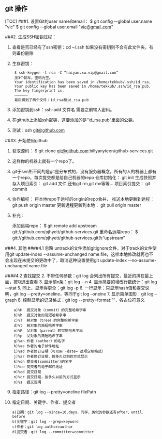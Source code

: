 git 操作
-----
[TOC]
###1. 设置Git的user name和email：
$ git config --global user.name "vic"
$ git config --global user.email "vic@gmail.com"

###2. 生成SSH密钥过程：
1. 查看是否已经有了ssh密钥：cd ~/.ssh
如果没有密钥则不会有此文件夹，有则备份删除
2. 生存密钥：

		$ ssh-keygen -t rsa -C “haiyan.xu.vip@gmail.com”
		按3个回车，密码为空。
		Your identification has been saved in /home/tekkub/.ssh/id_rsa.
		Your public key has been saved in /home/tekkub/.ssh/id_rsa.pub.
		The key fingerprint is:
		………………
		最后得到了两个文件：id_rsa和id_rsa.pub

3. 添加密钥到ssh：ssh-add 文件名 需要之前输入密码。
4. 在github上添加ssh密钥，这要添加的是“id_rsa.pub”里面的公钥。
5. 测试：ssh git@github.com


###3. 开始使用github
1. 获取源码：
$ git clone git@github.com:billyanyteen/github-services.git
2. 这样你的机器上就有一个repo了。
3. git于svn所不同的是git是分布式的，没有服务器概念。所有的人的机器上都有一个repo，每次提交都是给自己机器的repo
仓库初始化：
git init
生成快照并存入项目索引：
git add
文件,还有git rm,git mv等等…
项目索引提交：
git commit
4. 协作编程：
将本地repo于远程的origin的repo合并，
推送本地更新到远程：
git push origin master
更新远程更新到本地：
git pull origin master
5. 补充：

    添加远端repo：
    $ git remote add upstream git://github.com/pjhyett/github-services.git
    重命名远端repo：
    $ git://github.com/pjhyett/github-services.git为“upstream”

###4. 其他
####4.1 忽略
untrack的文件添加gitignore文件，对于track的文件使用git update-index --assume-unchanged name.file，这样本地修改就再也不会出现在未提交的更改中了，取消这种设置使用git update-index --no-assume-unchanged name.file

####4.2 查找提交
2. 不带任何参数：git log 会列出所有提交，最近的排在最上面，按Q退出查看
3. 显示前n条：git log --n
4. 显示简要的增改行数统计：git log --stat
5. 同上，显示得更全：git log -p
6. 一行显示：只显示hash值和提交说明，git log --pretty=oneline，等同于git log –oneine
7. 显示简单图形：git log –graph
8. 控制显示的记录格式：git log --pretty=format:””，各占位符意义

	    a)%H  提交对象（commit）的完整哈希字串
	    b)%h  提交对象的简短哈希字串
	    c)%T  树对象（tree）的完整哈希字串
	    d)%t  树对象的简短哈希字串
	    e)%P  父对象（parent）的完整哈希字串
	    f)%p  父对象的简短哈希字串
	    g)%an 作者（author）的名字
	    h)%ae 作者的电子邮件地址
	    i)%ad 作者修订日期（可以用 -date= 选项定制格式）
	    j)%ar 作者修订日期，按多久以前的方式显示
	    k)%cn 提交者(committer)的名字
	    l)%ce 提交者的电子邮件地址
	    m)%cd 提交日期
	    n)%cr 提交日期，按多久以前的方式显示
	    o)%s  提交说明

9. 指定路径：git log --pretty=oneline filePath
10. 指定日期、关键字、作者、提交者

	    a)日期：git log --since=10.days，同样，类似的参数还有after、until、before
	    b)关键字：git log --grep=keyword
	    c)作者：git log author=author
		d)提交者：git log --committer=committer
